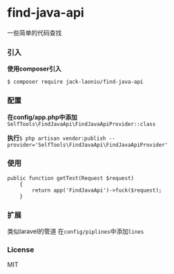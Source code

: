 # find-java-api
一些简单的代码查找
### 引入
**使用composer引入**

`$ composer require jack-laoniu/find-java-api`
### 配置
**在config/app.php中添加** `SelfTools\FindJavaApi\FindJavaApiProvider::class`

**执行**`$ php artisan vendor:publish --provider='SelfTools\FindJavaApi\FindJavaApiProvider'`
### 使用
```
public function getTest(Request $request)
    {
        return app('FindJavaApi')->fuck($request);
    }
```
### 扩展
类似laravel的管道
在`config/piplines`中添加`lines`
### License
MIT
